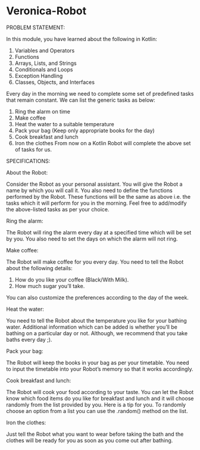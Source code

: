 # Veronica-Robot

PROBLEM STATEMENT:

In this module, you have learned about the following in Kotlin:

1. Variables and Operators
2. Functions
3. Arrays, Lists, and Strings
4. Conditionals and Loops
5. Exception Handling
6. Classes, Objects, and Interfaces

Every day in the morning we need to complete some set of predefined tasks that remain
constant. We can list the generic tasks as below:

1. Ring the alarm on time
2. Make coffee
3. Heat the water to a suitable temperature
4. Pack your bag (Keep only appropriate books for the day)
5. Cook breakfast and lunch
6. Iron the clothes
From now on a Kotlin Robot will complete the above set of tasks for us.

SPECIFICATIONS: 

About the Robot:

Consider the Robot as your personal assistant. You will give the Robot a name by which you will
call it. You also need to define the functions performed by the Robot. These functions will be
the same as above i.e. the tasks which it will perform for you in the morning. Feel free to
add/modify the above-listed tasks as per your choice.

Ring the alarm:

The Robot will ring the alarm every day at a specified time which will be set by you. You also
need to set the days on which the alarm will not ring.

Make coffee:

The Robot will make coffee for you every day. You need to tell the Robot about the following
details:

1. How do you like your coffee (Black/With Milk).
2. How much sugar you’ll take.

You can also customize the preferences according to the day of the week.

Heat the water:

You need to tell the Robot about the temperature you like for your bathing water. Additional
information which can be added is whether you’ll be bathing on a particular day or not.
Although, we recommend that you take baths every day ;).

Pack your bag:

The Robot will keep the books in your bag as per your timetable. You need to input the
timetable into your Robot’s memory so that it works accordingly.

Cook breakfast and lunch:

The Robot will cook your food according to your taste. You can let the Robot know which food
items do you like for breakfast and lunch and it will choose randomly from the list provided by
you. Here is a tip for you. To randomly choose an option from a list you can use the .random()
method on the list.

Iron the clothes:

Just tell the Robot what you want to wear before taking the bath and the clothes will be ready
for you as soon as you come out after bathing.

